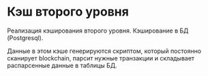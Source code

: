 # Кэш второго уровня

Реализация кэширования второго уровня. Кэширование в БД (Postgresql).

Данные в этом кэше генерируются скриптом, который постоянно сканирует blockchain, парсит нужные транзакции и складывает распарсенные данные в таблицы БД.
